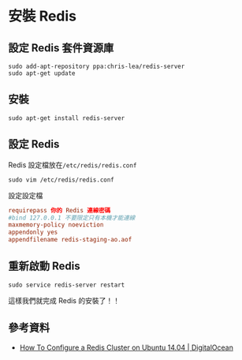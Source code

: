 # 安裝 Redis

## 設定 Redis 套件資源庫

```shell
sudo add-apt-repository ppa:chris-lea/redis-server
sudo apt-get update
```

## 安裝

```shell
sudo apt-get install redis-server
```

## 設定 Redis

Redis 設定檔放在`/etc/redis/redis.conf`

```shell
sudo vim /etc/redis/redis.conf
```

設定設定檔

```conf
requirepass 你的 Redis 連線密碼
#bind 127.0.0.1 不要限定只有本機才能連線
maxmemory-policy noeviction
appendonly yes
appendfilename redis-staging-ao.aof
```

## 重新啟動 Redis

```shell
sudo service redis-server restart
```

這樣我們就完成 Redis 的安裝了！！


## 參考資料
* [How To Configure a Redis Cluster on Ubuntu 14.04 | DigitalOcean](https://www.digitalocean.com/community/tutorials/how-to-configure-a-redis-cluster-on-ubuntu-14-04)
